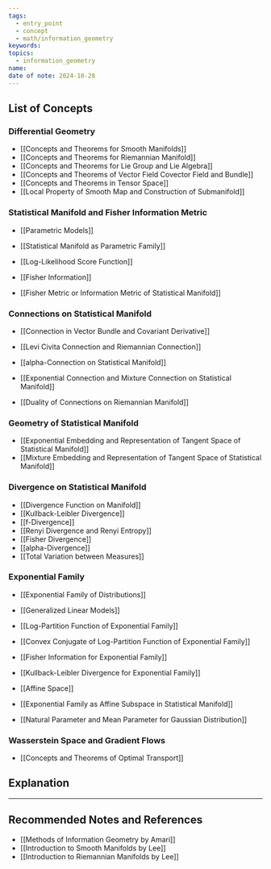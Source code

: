 ```yaml
---
tags:
  - entry_point
  - concept
  - math/information_geometry
keywords: 
topics:
  - information_geometry
name: 
date of note: 2024-10-28
---
```


## List of Concepts

### Differential Geometry

- [[Concepts and Theorems for Smooth Manifolds]]
- [[Concepts and Theorems for Riemannian Manifold]]
- [[Concepts and Theorems for Lie Group and Lie Algebra]]
- [[Concepts and Theorems of Vector Field Covector Field and Bundle]]
- [[Concepts and Theorems in Tensor Space]]
- [[Local Property of Smooth Map and Construction of Submanifold]]

### Statistical Manifold and Fisher Information Metric

- [[Parametric Models]]
- [[Statistical Manifold as Parametric Family]]
- [[Log-Likelihood Score Function]]

- [[Fisher Information]]
- [[Fisher Metric or Information Metric of Statistical Manifold]]

### Connections on Statistical Manifold

- [[Connection in Vector Bundle and Covariant Derivative]]
- [[Levi Civita Connection and Riemannian Connection]]

- [[alpha-Connection on Statistical Manifold]]
- [[Exponential Connection and Mixture Connection on Statistical Manifold]]
- [[Duality of Connections on Riemannian Manifold]]

### Geometry of Statistical Manifold

- [[Exponential Embedding and Representation of Tangent Space of Statistical Manifold]]
- [[Mixture Embedding and Representation of Tangent Space of Statistical Manifold]]

### Divergence on Statistical Manifold

- [[Divergence Function on Manifold]]
- [[Kullback-Leibler Divergence]]
- [[f-Divergence]]
- [[Renyi Divergence and Renyi Entropy]]
- [[Fisher Divergence]]
- [[alpha-Divergence]]
- [[Total Variation between Measures]]


### Exponential Family

- [[Exponential Family of Distributions]]
- [[Generalized Linear Models]]
- [[Log-Partition Function of Exponential Family]]
- [[Convex Conjugate of Log-Partition Function of Exponential Family]]
- [[Fisher Information for Exponential Family]]
- [[Kullback-Leibler Divergence for Exponential Family]]


- [[Affine Space]]
- [[Exponential Family as Affine Subspace in Statistical Manifold]]

- [[Natural Parameter and Mean Parameter for Gaussian Distribution]]


### Wasserstein Space and Gradient Flows

- [[Concepts and Theorems of Optimal Transport]]



## Explanation





-----------
##  Recommended Notes and References



- [[Methods of Information Geometry by Amari]]
- [[Introduction to Smooth Manifolds by Lee]]
- [[Introduction to Riemannian Manifolds by Lee]]